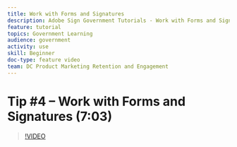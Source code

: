 ```yaml
---
title: Work with Forms and Signatures
description: Adobe Sign Government Tutorials - Work with Forms and Signatures
feature: tutorial
topics: Government Learning
audience: government
activity: use
skill: Beginner
doc-type: feature video
team: DC Product Marketing Retention and Engagement
---
```


# Tip #4 – Work with Forms and Signatures (7:03)

>[!VIDEO](https://video.tv.adobe.com/v/34512)
